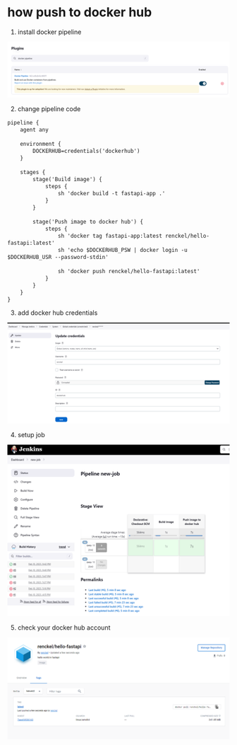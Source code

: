 # how push to docker hub

1. install docker pipeline

![docker pipeline](../images/docker-pipeline.png)

2. change pipeline code

```
pipeline {
    agent any
       
    environment {
        DOCKERHUB=credentials('dockerhub')
    }

    stages {
        stage('Build image') {
            steps {
                sh 'docker build -t fastapi-app .'
            }
        }
        
        stage('Push image to docker hub') {
            steps {            
                sh 'docker tag fastapi-app:latest renckel/hello-fastapi:latest'
                sh 'echo $DOCKERHUB_PSW | docker login -u $DOCKERHUB_USR --password-stdin'
                
                sh 'docker push renckel/hello-fastapi:latest'
            }
        }
    }
}
```

3. add docker hub credentials

![docker hub credentials](../images/docker-hub-credentials.png)

4. setup job

![docker hub job](../images/docker-hub-job.png)

5. check your docker hub account

![docker hub image](../images/docker-hub-image.png)